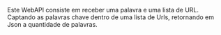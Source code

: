 Este WebAPI consiste em receber uma palavra e uma lista de URL. Captando as palavras chave dentro de uma lista de Urls, retornando em Json
a quantidade de palavras. 

